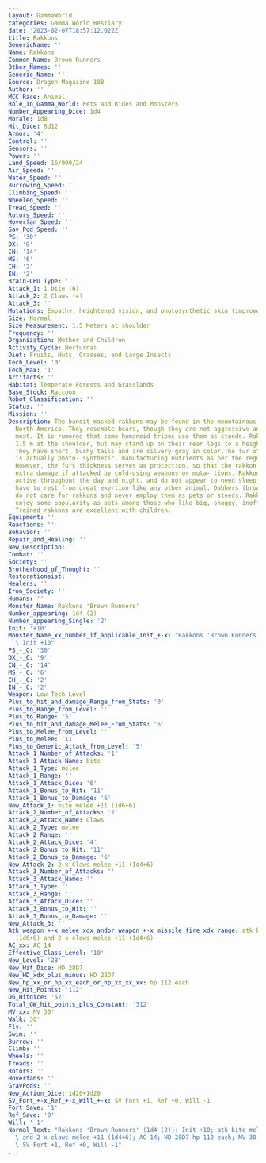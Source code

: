 ```yaml
---
layout: GammaWorld
categories: Gamma World Bestiary
date: '2023-02-07T18:57:12.022Z'
title: Rakkons
GenericName: ''
Name: Rakkons
Common_Name: Brown Runners
Other_Names: ''
Generic_Name: ''
Source: Dragon Magazine 108
Author: ''
MCC Race: Animal
Role_In_Gamma_World: Pets and Rides and Monsters
Number_Appearing_Dice: 1d4
Morale: 1d8
Hit_Dice: 8d12
Armor: '4'
Control: ''
Sensors: ''
Power: ''
Land_Speed: 16/900/24
Air_Speed: ''
Water_Speed: ''
Burrowing_Speed: ''
Climbing_Speed: ''
Wheeled_Speed: ''
Tread_Speed: ''
Rotors_Speed: ''
Hoverfan_Speed: ''
Gav_Pod_Speed: ''
PS: '30'
DX: '9'
CN: '14'
MS: '6'
CH: '2'
IN: '2'
Brain-CPU Type: ''
Attack_1: 1 bite (6)
Attack_2: 2 Claws (4)
Attack_3: ''
Mutations: Empathy, heightened vision, and photosynthetic skin (improved)
Size: Normal
Size_Measurement: 1.5 Meters at shoulder
Frequency: ''
Organization: Mother and Children
Activity_Cycle: Nocturnal
Diet: Fruits, Nuts, Grasses, and Large Insects
Tech_Level: '0'
Tech_Max: '1'
Artifacts: ''
Habitat: Temperate Forests and Grasslands
Base_Stock: Raccoon
Robot_Classification: ''
Status: ''
Mission: ''
Description: The bandit-masked rakkons may be found in the mountainous regions of
  North America. They resemble bears, though they are not aggressive and do not eat
  meat. It is rumored that some humanoid tribes use them as steeds. Rakkons stand
  1.5 m at the shoulder, but may stand up on their rear legs to a height of 3.5m.
  They have short, bushy tails and are silvery-gray in color.The fur of the rakkon
  is actually photo- synthetic, manufacturing nutrients as per the regular mutation.
  However, the furs thickness serves as protection, so that the rakkon does not suffer
  extra damage if attacked by cold-using weapons or muta- tions. Rakkons remain continuously
  active throughout the day and night, and do not appear to need sleep, though they
  have to rest from great exertion like any other animal. Dabbers (brown beggars)
  do not care for rakkons and never employ them as pets or steeds. Rakkons otherwise
  enjoy some popularity as pets among those who like big, shaggy, inoffensive creatures.
  Trained rakkons are excellent with children.
Equipment: ''
Reactions: ''
Behavior: ''
Repair_and_Healing: ''
New_Description: ''
Combat: ''
Society: ''
Brotherhood_of_Thought: ''
Restorationsist: ''
Healers: ''
Iron_Society: ''
Humans: ''
Monster_Name: Rakkons 'Brown Runners'
Number_appearing: 1d4 (2)
Number_appearing_Single: '2'
Init: '+10'
Monster_Name_xx_number_if_applicable_Init_+-x: "Rakkons 'Brown Runners' (1d4 (2)):\
  \ Init +10"
PS_-_C: '30'
DX_-_C: '9'
CN_-_C: '14'
MS_-_C: '6'
CH_-_C: '2'
IN_-_C: '2'
Weapon: Low Tech Level
Plus_to_hit_and_damage_Range_from_Stats: '0'
Plus_to_Range_from_Level: ''
Plus_to_Range: '5'
Plus_to_hit_and_damage_Melee_From_Stats: '6'
Plus_to_Melee_from_Level: ''
Plus_to_Melee: '11'
Plus_to_Generic_Attack_from_Level: '5'
Attack_1_Number_of_Attacks: '1'
Attack_1_Attack_Name: bite
Attack_1_Type: melee
Attack_1_Range: ''
Attack_1_Attack_Dice: '6'
Attack_1_Bonus_to_Hit: '11'
Attack_1_Bonus_to_Damage: '6'
New_Attack_1: bite melee +11 (1d6+6)
Attack_2_Number_of_Attacks: '2'
Attack_2_Attack_Name: Claws
Attack_2_Type: melee
Attack_2_Range: ''
Attack_2_Attack_Dice: '4'
Attack_2_Bonus_to_Hit: '11'
Attack_2_Bonus_to_Damage: '6'
New_Attack_2: 2 x Claws melee +11 (1d4+6)
Attack_3_Number_of_Attacks: ''
Attack_3_Attack_Name: ''
Attack_3_Type: ''
Attack_3_Range: ''
Attack_3_Attack_Dice: ''
Attack_3_Bonus_to_Hit: ''
Attack_3_Bonus_to_Damage: ''
New_Attack_3: ''
Atk_weapon_+-x_melee_xdx_andor_weapon_+-x_missile_fire_xdx_range: atk bite melee +11
  (1d6+6) and 2 x claws melee +11 (1d4+6)
AC_xx: AC 14
Effective_Class_Level: '10'
New_Level: '28'
New_Hit_Dice: HD 28D7
New_HD_xdx_plus_minus: HD 28D7
New_hp_xx_or_hp_xx_each_or_hp_xx_xx_xx: hp 112 each
New_Hit_Points: '112'
D6_Hitdice: '52'
Total_GW_hit_points_plus_Constant: '312'
MV_xx: MV 30'
Walk: 30'
Fly: ''
Swim: ''
Burrow: ''
Climb: ''
Wheels: ''
Treads: ''
Rotors: ''
Hoverfans: ''
GravPods: ''
New_Action_Dice: 1d20+1d20
SV_Fort_+-x_Ref_+-x_Will_+-x: SV Fort +1, Ref +0, Will -1
Fort_Save: '1'
Ref_Save: '0'
Will: '-1'
Normal_Text: "Rakkons 'Brown Runners' (1d4 (2)): Init +10; atk bite melee +11 (1d6+6)\
  \ and 2 x claws melee +11 (1d4+6); AC 14; HD 28D7 hp 112 each; MV 30' ; 1d20+1d20;\
  \ SV Fort +1, Ref +0, Will -1"
...
```

